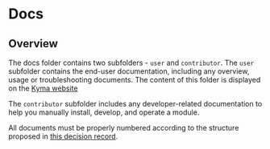 # Docs

## Overview

The docs folder contains two subfolders - `user` and `contributor`. 
The `user` subfolder contains the end-user documentation, including any overview, usage or troubleshooting documents. The content of this folder is displayed on the [Kyma website](https://kyma-project.io/#/)

The `contributor` subfolder includes any developer-related documentation to help you manually install, develop, and operate a module.

All documents must be properly numbered according to the structure proposed in [this decision record](https://github.tools.sap/kyma/community/issues/180).